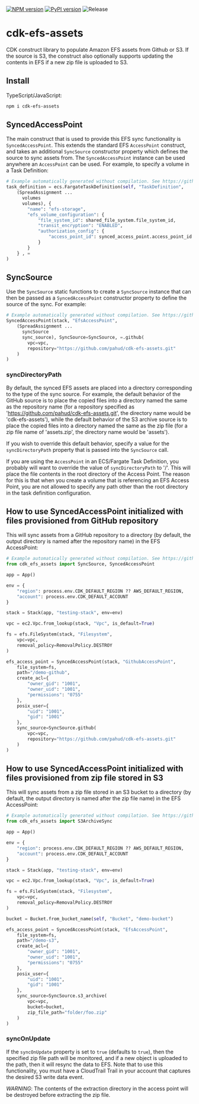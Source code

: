 [![NPM version](https://badge.fury.io/js/cdk-efs-assets.svg)](https://badge.fury.io/js/cdk-efs-assets)
[![PyPI version](https://badge.fury.io/py/cdk-efs-assets.svg)](https://badge.fury.io/py/cdk-efs-assets)
![Release](https://github.com/pahud/cdk-efs-assets/workflows/Release/badge.svg)

# cdk-efs-assets

CDK construct library to populate Amazon EFS assets from Github or S3. If the source is S3, the construct also optionally supports updating the contents in EFS if a new zip file is uploaded to S3.

## Install

TypeScript/JavaScript:

```bash
npm i cdk-efs-assets
```

## SyncedAccessPoint

The main construct that is used to provide this EFS sync functionality is `SyncedAccessPoint`. This extends the standard EFS `AccessPoint` construct, and takes an additional `SyncSource` constructor property which defines the source to sync assets from. The `SyncedAccessPoint` instance can be used anywhere an `AccessPoint` can be used. For example, to specify a volume in a Task Definition:

```python
# Example automatically generated without compilation. See https://github.com/aws/jsii/issues/826
task_definition = ecs.FargateTaskDefinition(self, "TaskDefinition",
    (SpreadAssignment ...
      volumes
      volumes), {
        "name": "efs-storage",
        "efs_volume_configuration": {
            "file_system_id": shared_file_system.file_system_id,
            "transit_encryption": "ENABLED",
            "authorization_config": {
                "access_point_id": synced_access_point.access_point_id
            }
        }
    } , =
)
```

## SyncSource

Use the `SyncSource` static functions to create a `SyncSource` instance that can then be passed as a `SyncedAccessPoint` constructor property to define the source of the sync. For example:

```python
# Example automatically generated without compilation. See https://github.com/aws/jsii/issues/826
SyncedAccessPoint(stack, "EfsAccessPoint",
    (SpreadAssignment ...
      syncSource
      sync_source), SyncSource=SyncSource, =.github(
        vpc=vpc,
        repository="https://github.com/pahud/cdk-efs-assets.git"
    )
)
```

### syncDirectoryPath

By default, the synced EFS assets are placed into a directory corresponding to the type of the sync source. For example, the default behavior of the GitHub source is to place the copied files into a directory named the same as the repository name (for a repository specified as 'https://github.com/pahud/cdk-efs-assets.git', the directory name would be 'cdk-efs-assets'), while the default behavior of the S3 archive source is to place the copied files into a directory named the same as the zip file (for a zip file name of 'assets.zip', the directory name would be 'assets').

If you wish to override this default behavior, specify a value for the `syncDirectoryPath` property that is passed into the `SyncSource` call.

If you are using the `AccessPoint` in an ECS/Fargate Task Definition, you probably will want to override the value of `syncDirectoryPath` to '/'. This will place the file contents in the root directory of the Access Point. The reason for this is that when you create a volume that is referencing an EFS Access Point, you are not allowed to specify any path other than the root directory in the task definition configuration.

## How to use SyncedAccessPoint initialized with files provisioned from GitHub repository

This will sync assets from a GitHub repository to a directory (by default, the output directory is named after the repository name) in the EFS AccessPoint:

```python
# Example automatically generated without compilation. See https://github.com/aws/jsii/issues/826
from cdk_efs_assets import SyncSource, SyncedAccessPoint

app = App()

env = {
    "region": process.env.CDK_DEFAULT_REGION ?? AWS_DEFAULT_REGION,
    "account": process.env.CDK_DEFAULT_ACCOUNT
}

stack = Stack(app, "testing-stack", env=env)

vpc = ec2.Vpc.from_lookup(stack, "Vpc", is_default=True)

fs = efs.FileSystem(stack, "Filesystem",
    vpc=vpc,
    removal_policy=RemovalPolicy.DESTROY
)

efs_access_point = SyncedAccessPoint(stack, "GithubAccessPoint",
    file_system=fs,
    path="/demo-github",
    create_acl={
        "owner_gid": "1001",
        "owner_uid": "1001",
        "permissions": "0755"
    },
    posix_user={
        "uid": "1001",
        "gid": "1001"
    },
    sync_source=SyncSource.github(
        vpc=vpc,
        repository="https://github.com/pahud/cdk-efs-assets.git"
    )
)
```

## How to use SyncedAccessPoint initialized with files provisioned from zip file stored in S3

This will sync assets from a zip file stored in an S3 bucket to a directory (by default, the output directory is named after the zip file name) in the EFS AccessPoint:

```python
# Example automatically generated without compilation. See https://github.com/aws/jsii/issues/826
from cdk_efs_assets import S3ArchiveSync

app = App()

env = {
    "region": process.env.CDK_DEFAULT_REGION ?? AWS_DEFAULT_REGION,
    "account": process.env.CDK_DEFAULT_ACCOUNT
}

stack = Stack(app, "testing-stack", env=env)

vpc = ec2.Vpc.from_lookup(stack, "Vpc", is_default=True)

fs = efs.FileSystem(stack, "Filesystem",
    vpc=vpc,
    removal_policy=RemovalPolicy.DESTROY
)

bucket = Bucket.from_bucket_name(self, "Bucket", "demo-bucket")

efs_access_point = SyncedAccessPoint(stack, "EfsAccessPoint",
    file_system=fs,
    path="/demo-s3",
    create_acl={
        "owner_gid": "1001",
        "owner_uid": "1001",
        "permissions": "0755"
    },
    posix_user={
        "uid": "1001",
        "gid": "1001"
    },
    sync_source=SyncSource.s3_archive(
        vpc=vpc,
        bucket=bucket,
        zip_file_path="folder/foo.zip"
    )
)
```

### syncOnUpdate

If the `syncOnUpdate` property is set to `true` (defaults to `true`), then the specified zip file path will be monitored, and if a new object is uploaded to the path, then it will resync the data to EFS. Note that to use this functionality, you must have a CloudTrail Trail in your account that captures the desired S3 write data event.

*WARNING*: The contents of the extraction directory in the access point will be destroyed before extracting the zip file.
